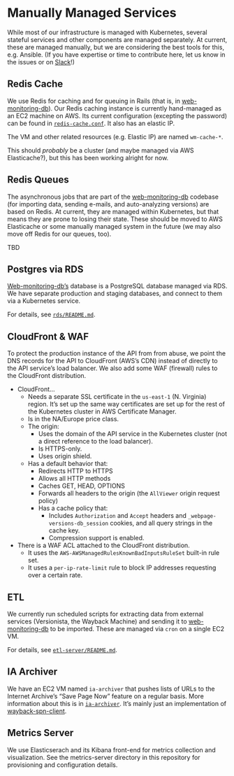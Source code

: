 # Manually Managed Services

While most of our infrastructure is managed with Kubernetes, several stateful services and other components are managed separately. At current, these are managed manually, but we are considering the best tools for this, e.g. Ansible. (If you have expertise or time to contribute here, let us know in the issues or on [Slack](https://archivers-slack.herokuapp.com/)!)


## Redis Cache

We use Redis for caching and for queuing in Rails (that is, in [web-monitoring-db][-db]). Our Redis caching instance is currently hand-managed as an EC2 machine on AWS. Its current configuration (excepting the password) can be found in [`redis-cache.conf`](./redis-cache.conf). It also has an elastic IP.

The VM and other related resources (e.g. Elastic IP) are named `wm-cache-*`.

This should *probably* be a cluster (and maybe managed via AWS Elasticache?), but this has been working alright for now.


## Redis Queues

The asynchronous jobs that are part of the [web-monitoring-db][-db] codebase (for importing data, sending e-mails, and auto-analyzing versions) are based on Redis. At current, they are managed within Kubernetes, but that means they are prone to losing their state. These should be moved to AWS Elasticache or some manually managed system in the future (we may also move off Redis for our queues, too).

TBD


## Postgres via RDS

[Web-monitoring-db’s][-db] database is a PostgreSQL database managed via RDS. We have separate production and staging databases, and connect to them via a Kubernetes service.

For details, see [`rds/README.md`](./rds/README.md).


## CloudFront & WAF

To protect the production instance of the API from from abuse, we point the DNS records for the API to CloudFront (AWS’s CDN) instead of directly to the API service’s load balancer. We also add some WAF (firewall) rules to the CloudFront distribution.

- CloudFront…
    - Needs a separate SSL certificate in the `us-east-1` (N. Virginia) region. It’s set up the same way certificates are set up for the rest of the Kubernetes cluster in AWS Certificate Manager.
    - Is in the NA/Europe price class.
    - The origin:
        - Uses the domain of the API service in the Kubernetes cluster (not a direct reference to the load balancer).
        - Is HTTPS-only.
        - Uses origin shield.
    - Has a default behavior that:
        - Redirects HTTP to HTTPS
        - Allows all HTTP methods
        - Caches GET, HEAD, OPTIONS
        - Forwards all headers to the origin (the `AllViewer` origin request policy)
        - Has a cache policy that:
            - Includes `Authorization` and `Accept` headers and `_webpage-versions-db_session` cookies, and all query strings in the cache key.
            - Compression support is enabled.
- There is a WAF ACL attached to the CloudFront distribution.
    - It uses the `AWS-AWSManagedRulesKnownBadInputsRuleSet` built-in rule set.
    - It uses a `per-ip-rate-limit` rule to block IP addresses requesting over a certain rate.


## ETL

We currently run scheduled scripts for extracting data from external services (Versionista, the Wayback Machine) and sending it to [web-monitoring-db][-db] to be imported. These are managed via `cron` on a single EC2 VM.

For details, see [`etl-server/README.md`](./etl-server/README.md).


## IA Archiver

We have an EC2 VM named `ia-archiver` that pushes lists of URLs to the Internet Archive’s “Save Page Now” feature on a regular basis. More information about this is in [`ia-archiver`](./ia-archiver). It’s mainly just an implementation of [wayback-spn-client].


[-db]: https://github.com/edgi-govdata-archiving/web-monitoring-db
[wayback-spn-client]: https://github.com/Mr0grog/wayback-spn-client

## Metrics Server

We use Elasticserach and its Kibana front-end for metrics collection and
visualization. See the metrics-server directory in this repository for
provisioning and configuration details.
